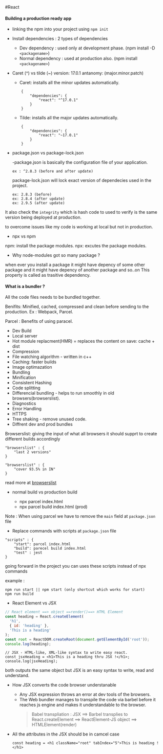 #React

#### Building a production ready app

- linking the npm into your project using `npm init`

- Install dependencies : 2 types of dependencies

  - Dev dependency : used only at development phase.
    (npm install -D `<packagename>`)
  - Normal dependency : used at production also.
    (npm install `<packagename>`)

- Caret (^) vs tilde (~)
  version: 17.0.1
  antanomy: (major.minor.patch)

  - Caret: installs all the minor updates automatically.

  ```
      {
          "dependencies": {
              "react": "^17.0.1"
          }
      }
  ```

  - Tilde: installs all the major updates automatically.

  ```
      {
          "dependencies": {
              "react": "~17.0.1"
          }
      }
  ```

- package.json vs package-lock.json

  -package.json is basically the configuration file of your application.

  ```
  ex : ^2.8.3 (before and after update)
  ```

  package-lock.json will lock exact version of dependecies used in the project.

  ```
  ex: 2.8.3 (before)
  ex: 2.8.4 (after update)
  ex: 2.9.5 (after update)
  ```

It also check the `integrity` which is hash code to used to verify is the same version being deployed at production.

to overcome issues like my code is working at local but not in production.

- npx vs npm

npm: install the package modules.
npx: excutes the package modules.

- Why node-modules got so many package ?

when ever you install a package it might have depency of some other package and it might have depency of another package and so..on
This property is called as trasitive dependency.

#### What is a bundler ?

All the code files needs to be bundled together.

Benifits: Minified, cached, compressed and clean before sending to the production.
Ex : Webpack, Parcel.

Parcel : Benefits of using paracel.

- Dev Build
- Local server
- Hot module replacment(HMR) = replaces the content on save: cache + dist
- Compression
- File watching algorithm - written in c++
- Caching: faster builds
- Image optimazation
- Bundling
- Minification
- Consistent Hashing
- Code splitting
- Differencial bundling - helps to run smoothly in old browsers(browserslist).
- Diagnostics
- Error Handling
- HTTPS
- Tree shaking - remove unused code.
- Diffrent dev and prod bundles

Browserslist: giving the input of what all browsers it should supprt to create different builds accordingly

```
"browserslist" : {
    "last 2 versions"
}

"browserslist" : {
    "cover 93.5% in IN"
}
```

read more at [browserslist](https://github.com/browserslist/browserslist#query-composition)

- normal build vs production build

  - npx parcel index.html
  - npx parcel build index.html (prod)

Note : When using parcel we have to remove the `main` field at `package.json` file

- Replace commands with scripts at `package.json` file

```
"scripts" : {
    "start": parcel index.html
    "build": parecel build index.html
    "test" : jest
}
```

going forward in the project you can uses these scripts instead of npx commands

example :

```
npm run start || npm start (only shortcut which works for start)
npm run build
```

- React Element vs JSX

```js
// React element ==> object ==render()==> HTML Element
const heading = React.createElement(
  'h1',
  { id: 'heading' },
  'This is a heading'
);
const root = ReactDOM.createRoot(document.getElementById('root'));
console.log(heading);
```

```JSX
// JSX - HTML-like, XML-like syntax to write easy react.
const jsxHeading = <h1>This is a heading thru JSX !</h1>;
console.log(jsxHeading);
```

both outputs the same object but JSX is an easy syntax to write, read and understand.

- How JSX converts the code browser understanable

  - Any JSX expression throws an error at dev tools of the browsers.
  - The Web bundler manages to transpile the code via barbel before it reaches js engine and makes it understandable to the browser.
    > Babel transpliation :
    > JSX ==> Barbel transplies to React.createElement ==> ReactElement-JS object ==> HTMLElement(render)

- All the attributes in the JSX should be in camcel case

  ```JSX
  const heading = <h1 className="root" tabIndex="5">This is heading !</h1>
  ```
